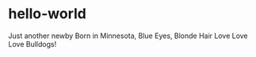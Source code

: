 # hello-world
Just another newby
Born in Minnesota, Blue Eyes, Blonde Hair
Love Love Love Bulldogs!
